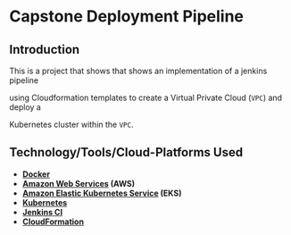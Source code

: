 # Capstone Deployment Pipeline

## Introduction

This is a project that shows that shows an implementation of a jenkins pipeline

using Cloudformation templates to create a Virtual Private Cloud (`VPC`) and deploy a

Kubernetes cluster within the `VPC`.



## Technology/Tools/Cloud-Platforms Used
- **[Docker](https://www.docker.com/)**
- **[Amazon Web Services](https://aws.amazon.com/) (AWS)**
- **[Amazon Elastic Kubernetes Service](https://aws.amazon.com/eks/?nc2=h_ql_prod_ct_eks) (EKS)**
- **[Kubernetes](https://kubernetes.io/)**
- **[Jenkins CI](https://www.jenkins.io/)**
- **[CloudFormation](https://aws.amazon.com/cloudformation/)**



